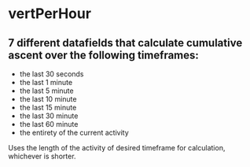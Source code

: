 # vertPerHour

## 7 different datafields that calculate cumulative ascent over the following timeframes:
- the last 30 seconds
- the last 1 minute
- the last 5 minute
- the last 10 minute
- the last 15 minute
- the last 30 minute
- the last 60 minute
- the entirety of the current activity

Uses the length of the activity of desired timeframe for calculation, whichever is shorter.